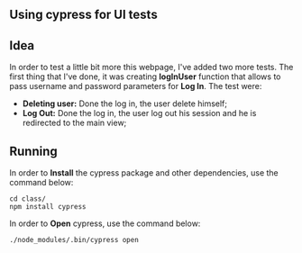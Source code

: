 ## **Using cypress for UI tests**

## Idea

In order to test a little bit more this webpage, I've added two more tests. The first thing that I've done, it was creating **logInUser** function that allows to pass username and password parameters for **Log In**. The test were: 
*   **Deleting user:** Done the log in, the user delete himself;
*   **Log Out:** Done the log in, the user log out his session and he is redirected to the main view;

## Running

In order to **Install** the cypress package and other dependencies, use the command below:

```shell
cd class/
npm install cypress
```

In order to **Open** cypress, use the command below:

```shell
./node_modules/.bin/cypress open
```